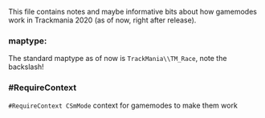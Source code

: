 This file contains notes and maybe informative bits about how gamemodes work in Trackmania 2020 (as of now, right after release).

### maptype:
The standard maptype as of now is `TrackMania\\TM_Race`, note the backslash!

### #RequireContext
`#RequireContext CSmMode` context for gamemodes to make them work
